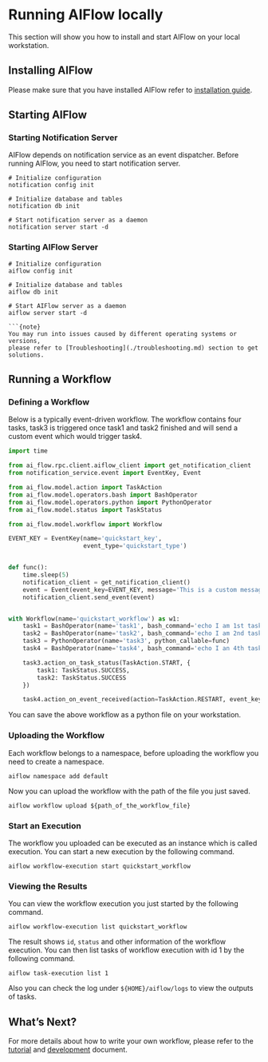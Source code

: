 # Running AIFlow locally

This section will show you how to install and start AIFlow on your local workstation.

## Installing AIFlow
Please make sure that you have installed AIFlow refer to [installation guide](../../installation.md).


## Starting AIFlow 
### Starting Notification Server
AIFlow depends on notification service as an event dispatcher. Before running AIFlow, you need to start notification server.
```shell script
# Initialize configuration
notification config init 

# Initialize database and tables
notification db init

# Start notification server as a daemon
notification server start -d
``` 

### Starting AIFlow Server
```shell script
# Initialize configuration
aiflow config init

# Initialize database and tables
aiflow db init

# Start AIFlow server as a daemon
aiflow server start -d

```{note}
You may run into issues caused by different operating systems or versions, 
please refer to [Troubleshooting](./troubleshooting.md) section to get solutions.
```

## Running a Workflow

### Defining a Workflow
Below is a typically event-driven workflow. The workflow contains four tasks, task3 is triggered once task1 and task2 finished and will send a custom event which would trigger task4.

```python
import time

from ai_flow.rpc.client.aiflow_client import get_notification_client
from notification_service.event import EventKey, Event

from ai_flow.model.action import TaskAction
from ai_flow.model.operators.bash import BashOperator
from ai_flow.model.operators.python import PythonOperator
from ai_flow.model.status import TaskStatus

from ai_flow.model.workflow import Workflow

EVENT_KEY = EventKey(name='quickstart_key',
                     event_type='quickstart_type')


def func():
    time.sleep(5)
    notification_client = get_notification_client()
    event = Event(event_key=EVENT_KEY, message='This is a custom message.')
    notification_client.send_event(event)


with Workflow(name='quickstart_workflow') as w1:
    task1 = BashOperator(name='task1', bash_command='echo I am 1st task.')
    task2 = BashOperator(name='task2', bash_command='echo I am 2nd task.')
    task3 = PythonOperator(name='task3', python_callable=func)
    task4 = BashOperator(name='task4', bash_command='echo I an 4th task.')

    task3.action_on_task_status(TaskAction.START, {
        task1: TaskStatus.SUCCESS,
        task2: TaskStatus.SUCCESS
    })

    task4.action_on_event_received(action=TaskAction.RESTART, event_key=EVENT_KEY)
```
You can save the above workflow as a python file on your workstation.

### Uploading the Workflow

Each workflow belongs to a namespace, before uploading the workflow you need to create a namespace. 

```shell
aiflow namespace add default
```

Now you can upload the workflow with the path of the file you just saved.
```
aiflow workflow upload ${path_of_the_workflow_file}
```

### Start an Execution
The workflow you uploaded can be executed as an instance which is called execution. You can start a new execution by the following command.
```
aiflow workflow-execution start quickstart_workflow
```

### Viewing the Results
You can view the workflow execution you just started by the following command.
```shell script
aiflow workflow-execution list quickstart_workflow
```
The result shows `id`, `status` and other information of the workflow execution.
You can then list tasks of workflow execution with id 1 by the following command.
```shell script
aiflow task-execution list 1
```
Also you can check the log under `${HOME}/aiflow/logs` to view the outputs of tasks.


## What’s Next?

For more details about how to write your own workflow, please refer to the [tutorial](../../tutorial_and_examples/tutorial.md) and  [development](../../development/index.md) document.
